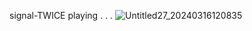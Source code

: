 signal-TWICE playing . . .
![Untitled27_20240316120835](https://github.com/raaincandyzu/raaincandyzu/assets/158646684/3d4199f0-1c29-4268-a4c1-06296f2bcd35)

